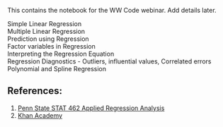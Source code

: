 This contains the notebook for the WW Code webinar.
Add details later.

Simple Linear Regression		
Multiple Linear Regression		
Prediction using Regression		
Factor variables in Regression		
Interpreting the Regression Equation		
Regression Diagnostics - Outliers, influential values, Correlated errors		
Polynomial and Spline Regression



## References:
1. [Penn State STAT 462 Applied Regression Analysis](https://online.stat.psu.edu/stat462/node/77/)
2. [Khan Academy](https://www.khanacademy.org/math/ap-statistics/bivariate-data-ap/assessing-fit-least-squares-regression/v/influential-points-regression)
